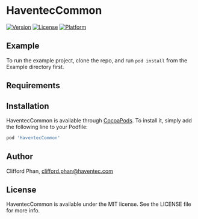 # HaventecCommon

[![Version](https://img.shields.io/cocoapods/v/HaventecCommon.svg?style=flat)](https://cocoapods.org/pods/HaventecCommon)
[![License](https://img.shields.io/cocoapods/l/HaventecCommon.svg?style=flat)](https://cocoapods.org/pods/HaventecCommon)
[![Platform](https://img.shields.io/cocoapods/p/HaventecCommon.svg?style=flat)](https://cocoapods.org/pods/HaventecCommon)

## Example

To run the example project, clone the repo, and run `pod install` from the Example directory first.

## Requirements

## Installation

HaventecCommon is available through [CocoaPods](https://cocoapods.org). To install
it, simply add the following line to your Podfile:

```ruby
pod 'HaventecCommon'
```

## Author

Clifford Phan, clifford.phan@haventec.com

## License

HaventecCommon is available under the MIT license. See the LICENSE file for more info.
